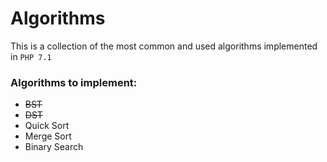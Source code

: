 # Algorithms
This is a collection of the most common and used algorithms implemented in `PHP 7.1` 

### Algorithms to implement:
- ~~BST~~
- ~~DST~~
- Quick Sort
- Merge Sort
- Binary Search
